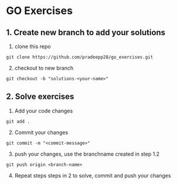 # GO Exercises

## 1. Create new branch to add your solutions
1. clone this repo
```
git clone https://github.com/pradeepp28/go_exercises.git
```

2. checkout to new branch
```
git checkout -b "solutions-<your-name>"
```

## 2. Solve exercises

1. Add your code changes
```
git add .
```

2. Commit your changes
```
git commit -m "<commit-message>"
```

3. push your changes, use the branchname created in step 1.2
```
git push origin <branch-name>
```

4. Repeat steps steps in 2 to solve, commit and push your changes
